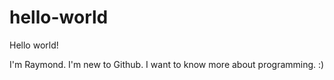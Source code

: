 # hello-world

Hello world!

I'm Raymond. I'm new to Github. I want to know more about programming. :)
